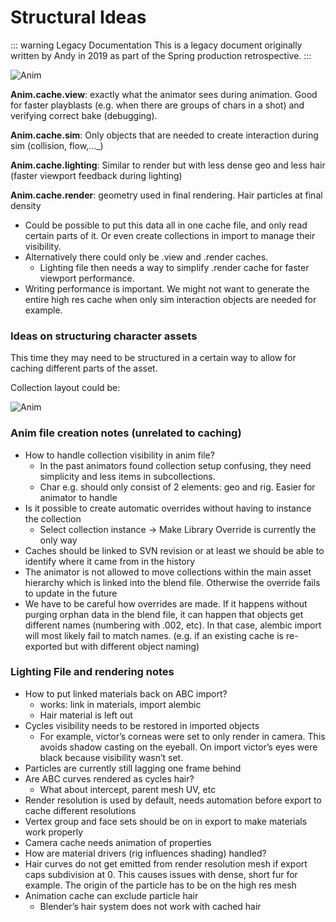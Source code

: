 # Structural Ideas

::: warning Legacy Documentation
This is a legacy document originally written by Andy in 2019 as part of the Spring production retrospective.
:::

![Anim](/media/archive/pipeline-proposal-2019/cosmos_shot_caching_notes.png)


**Anim.cache.view**: exactly what the animator sees during animation. Good for faster playblasts (e.g. when there are groups of chars in a shot) and verifying correct bake (debugging).

**Anim.cache.sim**: Only objects that are needed to create interaction during sim (collision, flow,..._)

**Anim.cache.lighting**: Similar to render but with less dense geo and less hair (faster viewport feedback during lighting)

**Anim.cache.render**: geometry used in final rendering. Hair particles at final density

- Could be possible to put this data all in one cache file, and only read certain parts of it. Or even create collections in import to manage their visibility.
- Alternatively there could only be .view and .render caches.
    - Lighting file then needs a way to simplify .render cache for faster viewport performance.
- Writing performance is important. We might not want to generate the entire high res cache when only sim interaction objects are needed for example.

### Ideas on structuring character assets

This time they may need to be structured in a certain way to allow for caching different parts of the asset.

Collection layout could be:

![Anim](/media/archive/pipeline-proposal-2019/image3.png)


### Anim file creation notes (unrelated to caching)

- How to handle collection visibility in anim file?
    - In the past animators found collection setup confusing, they need simplicity and less items in subcollections.
    - Char e.g. should only consist of 2 elements: geo and rig. Easier for animator to handle
- Is it possible to create automatic overrides without having to instance the collection
    - Select collection instance -> Make Library Override is currently the only way
- Caches should be linked to SVN revision or at least we should be able to identify where it came from in the history
- The animator is not allowed to move collections within the main asset hierarchy which is linked into the blend file. Otherwise the override fails to update in the future
- We have to be careful how overrides are made. If it happens without purging orphan data in the blend file, it can happen that objects get different names (numbering with .002, etc). In that case, alembic import will most likely fail to match names. (e.g. if an existing cache is re-exported but with different object naming)

### Lighting File and rendering notes

- How to put linked materials back on ABC import?
    - works: link in materials, import alembic
    - Hair material is left out
- Cycles visibility needs to be restored in imported objects
    - For example, victor’s corneas were set to only render in camera. This avoids shadow casting on the eyeball. On import victor’s eyes were black because visibility wasn’t set.
- Particles are currently still lagging one frame behind
- Are ABC curves rendered as cycles hair?
    - What about intercept, parent mesh UV, etc
- Render resolution is used by default, needs automation before export to cache different resolutions
- Vertex group and face sets should be on in export to make materials work properly
- Camera cache needs animation of properties
- How are material drivers (rig influences shading) handled?
- Hair curves do not get emitted from render resolution mesh if export caps subdivision at 0. This causes issues with dense, short fur for example. The origin of the particle has to be on the high res mesh
- Animation cache can exclude particle hair
    - Blender’s hair system does not work with cached hair
